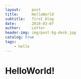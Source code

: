 ```yaml
---
layout:     post
title:      HelloWorld
subtitle:   first blog
date:       2018-03-07
author:     Letter
header-img: img/post-bg-desk.jpg
catalog: true
tags:
    - hello
---
```


# HelloWorld!
